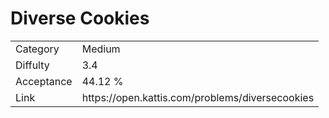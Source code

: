 # Diverse Cookies

<table>
    <tr>
        <td>Category</td>
        <td>Medium</td>
    </tr>
    <tr>
        <td>Diffulty</td>
        <td>3.4</td>
    </tr>
    <tr>
        <td>Acceptance</td>
        <td>44.12 %</td>
    </tr>
    <tr>
        <td>Link</td>
        <td>https://open.kattis.com/problems/diversecookies</td>
    </tr>
</table>